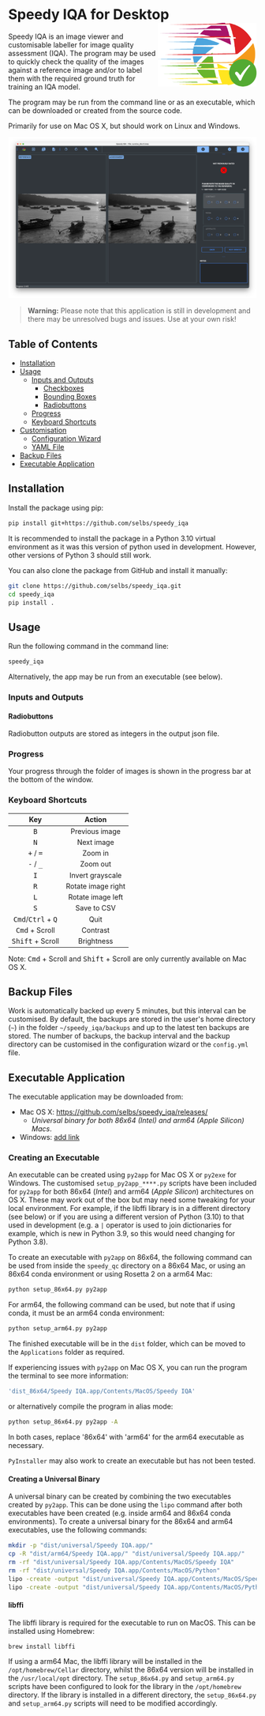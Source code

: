 Speedy IQA for Desktop <img src="https://github.com/selbs/speedy_iqa/blob/master/speedy_iqa/assets/logo.pdf" alt="App Logo" width="200" style="float: right;">
=====================

Speedy IQA is an image viewer and customisable labeller for image quality assessment (IQA). The program may be
used to quickly check the quality of the images against a reference image and/or to label them with the required ground 
truth for training an IQA model.

The program may be run from the command line or as an executable, which can be downloaded or 
created from the source code.

Primarily for use on Mac OS X, but should work on Linux and Windows.

![Screenshot](https://github.com/selbs/speedy_iqa/blob/master/speedy_iqa/assets/screenshot.png)

> **Warning:** Please note that this application is still in development and there may be unresolved bugs and issues. 
> Use at your own risk!

## Table of Contents
- [Installation](#installation)
- [Usage](#usage)
  - [Inputs and Outputs](#inputs-and-outputs)
    - [Checkboxes](#checkboxes)
    - [Bounding Boxes](#bounding-boxes)
    - [Radiobuttons](#radiobuttons)
  - [Progress](#progress)
  - [Keyboard Shortcuts](#keyboard-shortcuts)
- [Customisation](#customisation)
  - [Configuration Wizard](#configuration-wizard)
  - [YAML File](#yaml-file)
- [Backup Files](#backup-files)
- [Executable Application](#executable-application)

Installation
------------

Install the package using pip:

```bash
pip install git+https://github.com/selbs/speedy_iqa
```

It is recommended to install the package in a Python 3.10 virtual environment as it was this
version of python used in development. However, other versions of Python 3 should still work.

You can also clone the package from GitHub and install it manually:

```bash
git clone https://github.com/selbs/speedy_iqa.git
cd speedy_iqa
pip install .
```

Usage
-----

Run the following command in the command line:

```bash
speedy_iqa
```

Alternatively, the app may be run from an executable (see below).

### Inputs and Outputs

#### Radiobuttons

Radiobutton outputs are stored as integers in the output json file.

### Progress

Your progress through the folder of images is shown in the progress bar at the bottom of the window.

### Keyboard Shortcuts

|                      Key                      |       Action       |
|:---------------------------------------------:|:------------------:|
|                 <kbd>B</kbd>                  |   Previous image   |
|                 <kbd>N</kbd>                  |     Next image     |
|          <kbd>+</kbd> / <kbd>=</kbd>          |      Zoom in       |
|          <kbd>-</kbd> / <kbd>_</kbd>          |      Zoom out      |
|                 <kbd>I</kbd>                  |  Invert grayscale  |
|                 <kbd>R</kbd>                  | Rotate image right |
|                 <kbd>L</kbd>                  | Rotate image left  |
|                 <kbd>S</kbd>                  |    Save to CSV     |
| <kbd>Cmd</kbd>/<kbd>Ctrl</kbd> + <kbd>Q</kbd> |        Quit        |
|            <kbd>Cmd</kbd> + Scroll            |      Contrast      |
|           <kbd>Shift</kbd> + Scroll           |     Brightness     |

Note: <kbd>Cmd</kbd> + Scroll and <kbd>Shift</kbd> + Scroll are only currently available on Mac OS X.

Backup Files
------------

Work is automatically backed up every 5 minutes, but this interval can be customised. By default, the backups are 
stored in the user's home directory (`~`) in the folder `~/speedy_iqa/backups` and up to the latest ten backups are 
stored. The number of backups, the backup interval and the backup directory can be customised in the configuration 
wizard or the `config.yml` file.


Executable Application
----------------------

The executable application may be downloaded from:
- Mac OS X:  https://github.com/selbs/speedy_iqa/releases/
  - *Universal binary for both 86x64 (Intel) and arm64 (Apple Silicon) Macs*. 
- Windows: [add link](https://www.example_link.com)

### Creating an Executable

An executable can be created using `py2app` for Mac OS X or `py2exe` for Windows. The customised `setup_py2app_****.py`
scripts have been included for `py2app` for both 86x64 (*Intel*) and arm64 (*Apple Silicon*) architectures on OS X. 
These may work out of the box but may need some tweaking for your local environment. For example, if the libffi library 
is in a different directory (see below) or if you are using a different version of Python (3.10) to that used in 
development (e.g. a `|` operator is used to join dictionaries for example, which is new in Python 3.9, so this would need
changing for Python 3.8).

To create an executable with `py2app` on 86x64, the following command can be used from inside the `speedy_qc` directory
on a 86x64 Mac, or using an 86x64 conda environment or using Rosetta 2 on a arm64 Mac:

```bash
python setup_86x64.py py2app
```

For arm64, the following command can be used, but note that if using conda, it must be an arm64 conda environment:

```bash
python setup_arm64.py py2app
```

The finished executable will be in the `dist` folder, which can be moved to the `Applications` folder as required.

If experiencing issues with `py2app` on Mac OS X, you can run the program the terminal to see more information:

```bash
'dist_86x64/Speedy IQA.app/Contents/MacOS/Speedy IQA'
```

or alternatively compile the program in alias mode:

```bash
python setup_86x64.py py2app -A
```
In both cases, replace '86x64' with 'arm64' for the arm64 executable as necessary.

`PyInstaller` may also work to create an executable but has not been tested.

#### Creating a Universal Binary

A universal binary can be created by combining the two executables created by `py2app`. This can be done using the
`lipo` command after both executables have been created (e.g. inside arm64 and 86x64 conda environments). 
To create a universal binary for the 86x64 and arm64 executables, use the following commands:

```bash
mkdir -p "dist/universal/Speedy IQA.app/"
cp -R "dist/arm64/Speedy IQA.app/" "dist/universal/Speedy IQA.app/"
rm -rf "dist/universal/Speedy IQA.app/Contents/MacOS/Speedy IQA"
rm -rf "dist/universal/Speedy IQA.app/Contents/MacOS/Python"
lipo -create -output "dist/universal/Speedy IQA.app/Contents/MacOS/Speedy IQA" "dist/arm64/Speedy IQA.app/Contents/MacOS/Speedy IQA" "dist/86x64/Speedy IQA.app/Contents/MacOS/Speedy IQA"
lipo -create -output "dist/universal/Speedy IQA.app/Contents/MacOS/Python" "dist/arm64/Speedy IQA.app/Contents/MacOS/Python" "dist/86x64/Speedy IQA.app/Contents/MacOS/Python"
```

#### libffi

The libffi library is required for the executable to run on MacOS. This can be installed using Homebrew:

```bash
brew install libffi
```

If using a arm64 Mac, the libffi library will be installed in the `/opt/homebrew/Cellar` directory, whilst the 86x64
version will be installed in the `/usr/local/opt` directory. The `setup_86x64.py` and `setup_arm64.py` scripts
have been configured to look for the library in the `/opt/homebrew` directory. If the library is installed in a
different directory, the `setup_86x64.py` and `setup_arm64.py` scripts will need to be modified accordingly.
